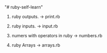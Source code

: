 "# ruby-self-learn" 

1) ruby outputs.
     -> print.rb

2) ruby inputs.
    -> input.rb

4) numers with operators in ruby
    -> numbers.rb

3) ruby Arrays
    -> arrays.rb

